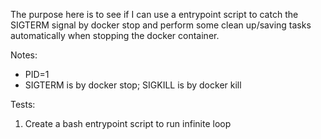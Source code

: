 The purpose here is to see if I can use a entrypoint script to catch the SIGTERM signal by docker stop and perform some clean up/saving tasks automatically when stopping the docker container.

Notes:
- PID=1
- SIGTERM is by docker stop; SIGKILL is by docker kill

Tests:
1. Create a bash entrypoint script to run infinite loop
